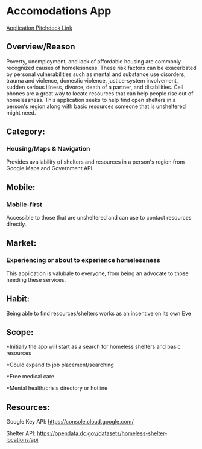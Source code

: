 # Accomodations App
[Application Pitchdeck Link](https://www.canva.com/design/DAE10qHFRqg/GiYz2sST9doFQ1Z8DedP9A/view?utm_content=DAE10qHFRqg&utm_campaign=designshare&utm_medium=link&utm_source=sharebutton)

## Overview/Reason 

Poverty, unemployment, and lack of affordable housing are commonly recognized causes of homelessness. These risk factors can be exacerbated by personal vulnerabilities such as mental and substance use disorders, trauma and violence, domestic violence, justice-system involvement, sudden serious illness, divorce, death of a partner, and disabilities.
Cell phones are a great way to locate resources that can help people rise out of homelessness.  This application seeks to help find open shelters in a person's region along with basic resources someone that is unsheltered might need.

## Category: 
### Housing/Maps & Navigation
Provides availability of shelters and resources in a person's region from Google Maps and Government API.

## Mobile: 
### Mobile-first
Accessible to those that are unsheltered and can use to contact resources directly.

## Market: 
### Experiencing or about to experience homelessness
This appilcation is valubale to everyone, from being an advocate to those needing these services.

## Habit: 
Being able to find resources/shelters works as an incentive on its own
Eve

## Scope: 
*Initially the app will start as a search for homeless shelters and basic resources

*Could expand to job placement/searching

*Free medical care

*Mental health/crisis directory or hotline

## Resources: 
Google Key API: https://console.cloud.google.com/

Shelter API: https://opendata.dc.gov/datasets/homeless-shelter-locations/api
